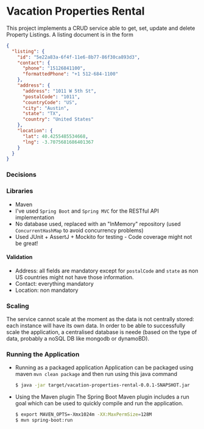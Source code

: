 # Vacation Properties Rental

This project implements a CRUD service able to get, set, update and delete Property Listings.
A listing document is in the form
```json
{
  "listing": {
    "id": "5e22a83a-6f4f-11e6-8b77-86f30ca893d3",
    "contact": {
      "phone": "15126841100",
      "formattedPhone": "+1 512-684-1100"
    },
    "address": {
      "address": "1011 W 5th St",
      "postalCode": "1011",
      "countryCode": "US",
      "city": "Austin",
      "state": "TX",
      "country": "United States"
    },
    "location": {
      "lat": 40.4255485534668,
      "lng": -3.7075681686401367
    }
  }
}
```

### Decisions

### Libraries
* Maven
* I've used `Spring Boot` and `Spring MVC` for the RESTful API implementation
* No database used, replaced with an "InMemory" repository (used `ConcurrentHashMap` to avoid concurrency problems)
* Used JUnit + AssertJ + Mockito for testing - Code coverage might not be great!

#### Validation
* Address: all fields are mandatory except for `postalCode` and `state` as non US countries might not have 
            those information.
* Contact: everything mandatory
* Location: non mandatory

### Scaling
The service cannot scale at the moment as the data is not centrally stored: each instance will have its own data.
In order to be able to successfully scale the application, a centralised database is neede (based on the type of data, 
probably a noSQL DB like mongodb or dynamoBD).
           

### Running the Application

* Running as a packaged application
Application can be packaged using maven `mvn clean package` and then run using this java command

    ```bash
    $ java -jar target/vacation-properties-rental-0.0.1-SNAPSHOT.jar
    ```


* Using the Maven plugin
The Spring Boot Maven plugin includes a run goal which can be used to quickly compile and run the application.

    ```bash
    $ export MAVEN_OPTS=-Xmx1024m -XX:MaxPermSize=128M
    $ mvn spring-boot:run
    ```

